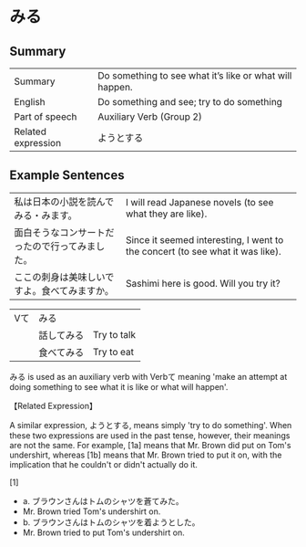 # みる

## Summary

<table><tr>   <td>Summary</td>   <td>Do something to see what it’s like or what will happen.</td></tr><tr>   <td>English</td>   <td>Do something and see; try to do something</td></tr><tr>   <td>Part of speech</td>   <td>Auxiliary Verb (Group 2)</td></tr><tr>   <td>Related expression</td>   <td>ようとする</td></tr></table>

## Example Sentences

<table><tr>   <td>私は日本の小説を読んでみる・みます。</td>   <td>I will read Japanese novels (to see what they are like).</td></tr><tr>   <td>面白そうなコンサートだったので行ってみました。</td>   <td>Since it seemed interesting, I went to the concert (to see what it was like).</td></tr><tr>   <td>ここの刺身は美味しいですよ。食べてみますか。</td>   <td>Sashimi here is good. Will you try it?</td></tr></table>

<table class="table"> <tbody><tr class="tr head"> <td class="td"><span class="bold"><span>Vて</span></span></td> <td class="td"><span class="concept">みる</span> </td> <td class="td"><span>&nbsp;</span></td> </tr> <tr class="tr"> <td class="td"><span>&nbsp;</span></td> <td class="td"><span>話して<span class="concept">みる</span></span> </td> <td class="td"><span>Try    to talk</span></td> </tr> <tr class="tr"> <td class="td"><span>&nbsp;</span></td> <td class="td"><span>食べて<span class="concept">みる</span></span> </td> <td class="td"><span>Try    to eat</span></td> </tr></tbody></table>

<p><span class="cloze">みる</span> is used as an auxiliary verb with Verbて meaning 'make an attempt at doing something to see what it is like or what will happen'.</p>  <p>【Related Expression】</p>  <p>A similar expression, ようとする, means simply 'try to do something'. When these two expressions are used in the past tense, however, their meanings are not the same. For example, [1a] means that Mr. Brown did put on Tom's undershirt, whereas [1b] means that Mr. Brown tried to put it on, with the implication that he couldn't or didn't actually do it.</p>  <p>[1]</p>  <ul> <li>a. ブラウンさんはトムのシャツを蒼て<span class="cloze">みた</span>。</li> <li>Mr. Brown tried Tom's undershirt on.</li> <div class="divide"></div> <li>b. ブラウンさんはトムのシャツを着ようとした。</li> <li>Mr. Brown tried to put Tom's undershirt on.</li> </ul>

